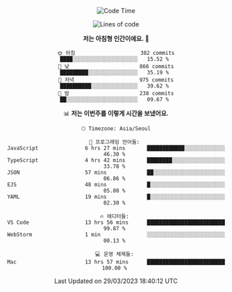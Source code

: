 <div align='center'>
 
<!--START_SECTION:waka-->
![Code Time](http://img.shields.io/badge/Code%20Time-2%2C490%20hrs%2031%20mins-blue)

![Lines of code](https://img.shields.io/badge/%EC%A0%80%EB%8A%94%20%EC%97%AC%ED%83%9C%EA%B9%8C%EC%A7%80%20-1.2%20million%20%EC%A4%84%EC%9D%98%20%EC%BD%94%EB%93%9C%EB%A5%BC%20%EC%9E%91%EC%84%B1%ED%96%88%EC%96%B4%EC%9A%94.-blue)

**저는 아침형 인간이에요. 🐤** 

```text
🌞 아침                     382 commits         ████░░░░░░░░░░░░░░░░░░░░░   15.52 % 
🌆 낮　                     866 commits         █████████░░░░░░░░░░░░░░░░   35.19 % 
🌃 저녁                     975 commits         ██████████░░░░░░░░░░░░░░░   39.62 % 
🌙 밤　                     238 commits         ██░░░░░░░░░░░░░░░░░░░░░░░   09.67 % 
```


📊 **저는 이번주를 이렇게 시간을 보냈어요.** 

```text
🕑︎ Timezone: Asia/Seoul

💬 프로그래밍 언어들: 
JavaScript               6 hrs 27 mins       ████████████░░░░░░░░░░░░░   46.30 % 
TypeScript               4 hrs 42 mins       ████████░░░░░░░░░░░░░░░░░   33.78 % 
JSON                     57 mins             ██░░░░░░░░░░░░░░░░░░░░░░░   06.86 % 
EJS                      48 mins             █░░░░░░░░░░░░░░░░░░░░░░░░   05.80 % 
YAML                     19 mins             █░░░░░░░░░░░░░░░░░░░░░░░░   02.30 % 

🔥 에디터들: 
VS Code                  13 hrs 56 mins      █████████████████████████   99.87 % 
WebStorm                 1 min               ░░░░░░░░░░░░░░░░░░░░░░░░░   00.13 % 

💻 운영 체제들: 
Mac                      13 hrs 57 mins      █████████████████████████   100.00 % 
```


 Last Updated on 29/03/2023 18:40:12 UTC
<!--END_SECTION:waka-->
 </div>
<!---
Emewjin/Emewjin is a ✨ special ✨ repository because its `README.md` (this file) appears on your GitHub profile.
You can click the Preview link to take a look at your changes.
--->
